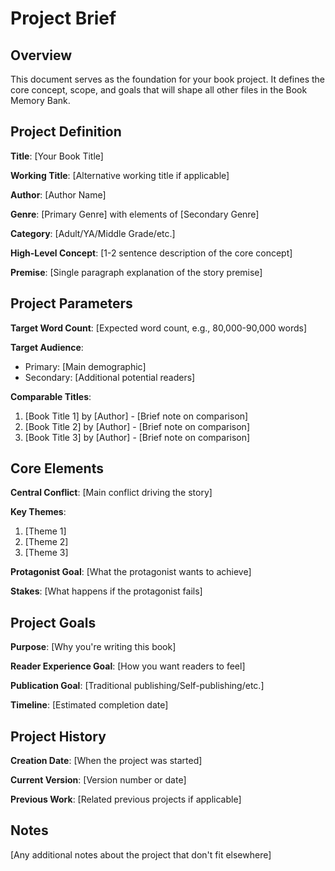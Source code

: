 # Project Brief

## Overview
This document serves as the foundation for your book project. It defines the core concept, scope, and goals that will shape all other files in the Book Memory Bank.

## Project Definition

**Title**: [Your Book Title]

**Working Title**: [Alternative working title if applicable]

**Author**: [Author Name]

**Genre**: [Primary Genre] with elements of [Secondary Genre]

**Category**: [Adult/YA/Middle Grade/etc.]

**High-Level Concept**: [1-2 sentence description of the core concept]

**Premise**: [Single paragraph explanation of the story premise]

## Project Parameters

**Target Word Count**: [Expected word count, e.g., 80,000-90,000 words]

**Target Audience**: 
- Primary: [Main demographic]
- Secondary: [Additional potential readers]

**Comparable Titles**:
1. [Book Title 1] by [Author] - [Brief note on comparison]
2. [Book Title 2] by [Author] - [Brief note on comparison]
3. [Book Title 3] by [Author] - [Brief note on comparison]

## Core Elements

**Central Conflict**: [Main conflict driving the story]

**Key Themes**:
1. [Theme 1]
2. [Theme 2]
3. [Theme 3]

**Protagonist Goal**: [What the protagonist wants to achieve]

**Stakes**: [What happens if the protagonist fails]

## Project Goals

**Purpose**: [Why you're writing this book]

**Reader Experience Goal**: [How you want readers to feel]

**Publication Goal**: [Traditional publishing/Self-publishing/etc.]

**Timeline**: [Estimated completion date]

## Project History

**Creation Date**: [When the project was started]

**Current Version**: [Version number or date]

**Previous Work**: [Related previous projects if applicable]

## Notes

[Any additional notes about the project that don't fit elsewhere]
